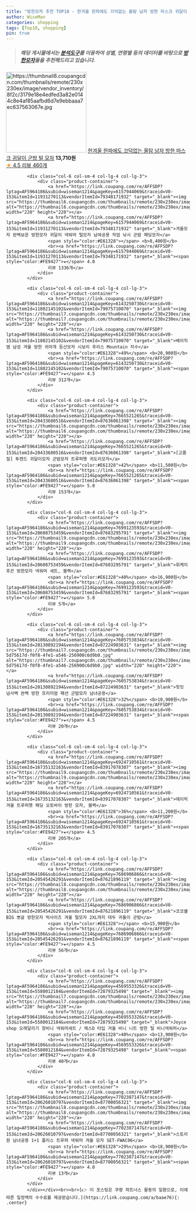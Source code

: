 ```yaml
---
title: "방한모자 추천 TOP10 - 한겨울 한파에도 끄덕없는 올탐 남자 방한 마스크 귀달이 군밤 털 모자"
author: WiseMan
categories: shopping
tags: [Top10, shopping]
pin: true
---
```


> ##### 해당 게시물에서는 [**분석도구**](https://itemscout.io/)를 이용하여 **성별**, **연령별** 등의 데이터를 바탕으로 [**방한모자**](https://link.coupang.com/a/baae76)들을 추천해드리고 있습니다.
<div class="container"><div class="row">
            <div class="col-6 col-sm-4 col-lg-4 col-lg-3">
                <div class="product-container">
                    <a href="https://link.coupang.com/re/AFFSDP?lptag=AF5964186&subid=wiseman1214&pageKey=7563433557&traceid=V0-153&itemId=19931201050&vendorItemId=87030738285" target="_blank"><img src="https://thumbnail8.coupangcdn.com/thumbnails/remote/230x230ex/image/vendor_inventory/8f2c/3179e18e4edfed3a82e0144c8e4af85aafbd6d7e9ebbaaa7ec637563067e.jpg" alt="https://thumbnail8.coupangcdn.com/thumbnails/remote/230x230ex/image/vendor_inventory/8f2c/3179e18e4edfed3a82e0144c8e4af85aafbd6d7e9ebbaaa7ec637563067e.jpg" width="220" height="220"></a>
                    <a href="https://link.coupang.com/re/AFFSDP?lptag=AF5964186&subid=wiseman1214&pageKey=7563433557&traceid=V0-153&itemId=19931201050&vendorItemId=87030738285" target="_blank">한겨울 한파에도 끄덕없는 올탐 남자 방한 마스크 귀달이 군밤 털 모자</a>
                    <span style="color:#E61328"></span> <b>13,710원</b>
                    <br><a href="https://link.coupang.com/re/AFFSDP?lptag=AF5964186&subid=wiseman1214&pageKey=7563433557&traceid=V0-153&itemId=19931201050&vendorItemId=87030738285" target="_blank"><span style="color:#FE9427">★</span> 4.5
                    리뷰 460개</a>
                </div>
            </div>
            
            <div class="col-6 col-sm-4 col-lg-4 col-lg-3">
                <div class="product-container">
                    <a href="https://link.coupang.com/re/AFFSDP?lptag=AF5964186&subid=wiseman1214&pageKey=6157944069&traceid=V0-153&itemId=11931270113&vendorItemId=79348171932" target="_blank"><img src="https://thumbnail6.coupangcdn.com/thumbnails/remote/230x230ex/image/vendor_inventory/3413/9a5c07608e367e1755e02f8c0faaaedf445a614b987307a6c60fe0e1f57d.jpg" alt="https://thumbnail6.coupangcdn.com/thumbnails/remote/230x230ex/image/vendor_inventory/3413/9a5c07608e367e1755e02f8c0faaaedf445a614b987307a6c60fe0e1f57d.jpg" width="220" height="220"></a>
                    <a href="https://link.coupang.com/re/AFFSDP?lptag=AF5964186&subid=wiseman1214&pageKey=6157944069&traceid=V0-153&itemId=11931270113&vendorItemId=79348171932" target="_blank">겨울모자 완벽보온 방한모자 귀달이 넥워머 털모자 남여공용 작업 낚시 군밤 패딩모자</a>
                    <span style="color:#E61328"></span> <b>8,400원</b>
                    <br><a href="https://link.coupang.com/re/AFFSDP?lptag=AF5964186&subid=wiseman1214&pageKey=6157944069&traceid=V0-153&itemId=11931270113&vendorItemId=79348171932" target="_blank"><span style="color:#FE9427">★</span> 4.0
                    리뷰 1336개</a>
                </div>
            </div>
            
            <div class="col-6 col-sm-4 col-lg-4 col-lg-3">
                <div class="product-container">
                    <a href="https://link.coupang.com/re/AFFSDP?lptag=AF5964186&subid=wiseman1214&pageKey=6143250730&traceid=V0-153&itemId=11802145102&vendorItemId=79075710070" target="_blank"><img src="https://thumbnail7.coupangcdn.com/thumbnails/remote/230x230ex/image/vendor_inventory/b5b2/31b38fa91602a3b2b4481941c6354223e7f110f82ea38eb34cb0305edb74.jpg" alt="https://thumbnail7.coupangcdn.com/thumbnails/remote/230x230ex/image/vendor_inventory/b5b2/31b38fa91602a3b2b4481941c6354223e7f110f82ea38eb34cb0305edb74.jpg" width="220" height="220"></a>
                    <a href="https://link.coupang.com/re/AFFSDP?lptag=AF5964186&subid=wiseman1214&pageKey=6143250730&traceid=V0-153&itemId=11802145102&vendorItemId=79075710070" target="_blank">베이직엠 남성 겨울 방한 귀마개 등산모자 시보리 후리스 Mountain 자수</a>
                    <span style="color:#E61328">49%</span> <b>20,900원</b>
                    <br><a href="https://link.coupang.com/re/AFFSDP?lptag=AF5964186&subid=wiseman1214&pageKey=6143250730&traceid=V0-153&itemId=11802145102&vendorItemId=79075710070" target="_blank"><span style="color:#FE9427">★</span> 4.5
                    리뷰 312개</a>
                </div>
            </div>
            
            <div class="col-6 col-sm-4 col-lg-4 col-lg-3">
                <div class="product-container">
                    <a href="https://link.coupang.com/re/AFFSDP?lptag=AF5964186&subid=wiseman1214&pageKey=7665521265&traceid=V0-153&itemId=20433680516&vendorItemId=87636061398" target="_blank"><img src="https://thumbnail6.coupangcdn.com/thumbnails/remote/230x230ex/image/vendor_inventory/88ad/0b9cbc3f537dcd22a2bbbcc39788fdbcbdb7bf21c812af0681684e9112d4.jpg" alt="https://thumbnail6.coupangcdn.com/thumbnails/remote/230x230ex/image/vendor_inventory/88ad/0b9cbc3f537dcd22a2bbbcc39788fdbcbdb7bf21c812af0681684e9112d4.jpg" width="220" height="220"></a>
                    <a href="https://link.coupang.com/re/AFFSDP?lptag=AF5964186&subid=wiseman1214&pageKey=7665521265&traceid=V0-153&itemId=20433680516&vendorItemId=87636061398" target="_blank">[고품질] 투켄드 귀달이모자 군밤모자 트루퍼햇 귀도리모자</a>
                    <span style="color:#E61328">42%</span> <b>11,500원</b>
                    <br><a href="https://link.coupang.com/re/AFFSDP?lptag=AF5964186&subid=wiseman1214&pageKey=7665521265&traceid=V0-153&itemId=20433680516&vendorItemId=87636061398" target="_blank"><span style="color:#FE9427">★</span> 5.0
                    리뷰 153개</a>
                </div>
            </div>
            
            <div class="col-6 col-sm-4 col-lg-4 col-lg-3">
                <div class="product-container">
                    <a href="https://link.coupang.com/re/AFFSDP?lptag=AF5964186&subid=wiseman1214&pageKey=7699123593&traceid=V0-153&itemId=20608753459&vendorItemId=87683295791" target="_blank"><img src="https://thumbnail9.coupangcdn.com/thumbnails/remote/230x230ex/image/vendor_inventory/ceac/a2fb3267cac59c61894f299bebfb7c129e3b32eb3c31c0062fc853abc2eb.jpg" alt="https://thumbnail9.coupangcdn.com/thumbnails/remote/230x230ex/image/vendor_inventory/ceac/a2fb3267cac59c61894f299bebfb7c129e3b32eb3c31c0062fc853abc2eb.jpg" width="220" height="220"></a>
                    <a href="https://link.coupang.com/re/AFFSDP?lptag=AF5964186&subid=wiseman1214&pageKey=7699123593&traceid=V0-153&itemId=20608753459&vendorItemId=87683295791" target="_blank">휘케이 후끈 방한모자 넥워머 세트, 블랙</a>
                    <span style="color:#E61328">40%</span> <b>16,900원</b>
                    <br><a href="https://link.coupang.com/re/AFFSDP?lptag=AF5964186&subid=wiseman1214&pageKey=7699123593&traceid=V0-153&itemId=20608753459&vendorItemId=87683295791" target="_blank"><span style="color:#FE9427">★</span> 5.0
                    리뷰 5개</a>
                </div>
            </div>
            
            <div class="col-6 col-sm-4 col-lg-4 col-lg-3">
                <div class="product-container">
                    <a href="https://link.coupang.com/re/AFFSDP?lptag=AF5964186&subid=wiseman1214&pageKey=7605753834&traceid=V0-153&itemId=20130892194&vendorItemId=87224903631" target="_blank"><img src="https://thumbnail7.coupangcdn.com/thumbnails/remote/230x230ex/image/retail/images/2711475377534972-5d75617d-f0f8-4fe1-a546-256900c6d9b0.jpg" alt="https://thumbnail7.coupangcdn.com/thumbnails/remote/230x230ex/image/retail/images/2711475377534972-5d75617d-f0f8-4fe1-a546-256900c6d9b0.jpg" width="220" height="220"></a>
                    <a href="https://link.coupang.com/re/AFFSDP?lptag=AF5964186&subid=wiseman1214&pageKey=7605753834&traceid=V0-153&itemId=20130892194&vendorItemId=87224903631" target="_blank">힛잇 넘사벽 완벽 방한 프리미엄 패션 군밤모자 남녀공용</a>
                    <span style="color:#E61328">32%</span> <b>10,900원</b>
                    <br><a href="https://link.coupang.com/re/AFFSDP?lptag=AF5964186&subid=wiseman1214&pageKey=7605753834&traceid=V0-153&itemId=20130892194&vendorItemId=87224903631" target="_blank"><span style="color:#FE9427">★</span> 4.5
                    리뷰 20개</a>
                </div>
            </div>
            
            <div class="col-6 col-sm-4 col-lg-4 col-lg-3">
                <div class="product-container">
                    <a href="https://link.coupang.com/re/AFFSDP?lptag=AF5964186&subid=wiseman1214&pageKey=6924710561&traceid=V0-153&itemId=16735132163&vendorItemId=83917078307" target="_blank"><img src="https://thumbnail9.coupangcdn.com/thumbnails/remote/230x230ex/image/rs_quotation_api/yqpbqokq/81f5db3669ea418a9c69b84b0f9cad67.jpg" alt="https://thumbnail9.coupangcdn.com/thumbnails/remote/230x230ex/image/rs_quotation_api/yqpbqokq/81f5db3669ea418a9c69b84b0f9cad67.jpg" width="220" height="220"></a>
                    <a href="https://link.coupang.com/re/AFFSDP?lptag=AF5964186&subid=wiseman1214&pageKey=6924710561&traceid=V0-153&itemId=16735132163&vendorItemId=83917078307" target="_blank">에이빅 겨울 트루퍼햇 패딩 오토바이 방한 모자, 블랙</a>
                    <span style="color:#E61328">36%</span> <b>11,200원</b>
                    <br><a href="https://link.coupang.com/re/AFFSDP?lptag=AF5964186&subid=wiseman1214&pageKey=6924710561&traceid=V0-153&itemId=16735132163&vendorItemId=83917078307" target="_blank"><span style="color:#FE9427">★</span> 4.5
                    리뷰 205개</a>
                </div>
            </div>
            
            <div class="col-6 col-sm-4 col-lg-4 col-lg-3">
                <div class="product-container">
                    <a href="https://link.coupang.com/re/AFFSDP?lptag=AF5964186&subid=wiseman1214&pageKey=7686906866&traceid=V0-153&itemId=20545426291&vendorItemId=87621896119" target="_blank"><img src="https://thumbnail8.coupangcdn.com/thumbnails/remote/230x230ex/image/vendor_inventory/bb6d/fe8b101fbeec3cb3a2c5869f7972c1b1511ac763ae6585775b2d39677c82.jpg" alt="https://thumbnail8.coupangcdn.com/thumbnails/remote/230x230ex/image/vendor_inventory/bb6d/fe8b101fbeec3cb3a2c5869f7972c1b1511ac763ae6585775b2d39677c82.jpg" width="220" height="220"></a>
                    <a href="https://link.coupang.com/re/AFFSDP?lptag=AF5964186&subid=wiseman1214&pageKey=7686906866&traceid=V0-153&itemId=20545426291&vendorItemId=87621896119" target="_blank">코코쉘 BIG 뽀글 방한모자 빅사이즈 겨울 털모자 2XL까지 대두 귀돌이 군밤</a>
                    <span style="color:#E61328"></span> <b>15,900원</b>
                    <br><a href="https://link.coupang.com/re/AFFSDP?lptag=AF5964186&subid=wiseman1214&pageKey=7686906866&traceid=V0-153&itemId=20545426291&vendorItemId=87621896119" target="_blank"><span style="color:#FE9427">★</span> 4.5
                    리뷰 56개</a>
                </div>
            </div>
            
            <div class="col-6 col-sm-4 col-lg-4 col-lg-3">
                <div class="product-container">
                    <a href="https://link.coupang.com/re/AFFSDP?lptag=AF5964186&subid=wiseman1214&pageKey=4569553326&traceid=V0-153&itemId=5580012184&vendorItemId=72879325498" target="_blank"><img src="https://thumbnail7.coupangcdn.com/thumbnails/remote/230x230ex/image/vendor_inventory/7475/ca7179b2645ff8efd01d7564e9bc14e4d1402fd24e4e0dc80ce1191dae32.jpg" alt="https://thumbnail7.coupangcdn.com/thumbnails/remote/230x230ex/image/vendor_inventory/7475/ca7179b2645ff8efd01d7564e9bc14e4d1402fd24e4e0dc80ce1191dae32.jpg" width="220" height="220"></a>
                    <a href="https://link.coupang.com/re/AFFSDP?lptag=AF5964186&subid=wiseman1214&pageKey=4569553326&traceid=V0-153&itemId=5580012184&vendorItemId=72879325498" target="_blank">Joyce shop 오래달리기 창비니 넥워머세트 / 체스D 타입 겨울 비니 니트 방한 털 비니넥워머</a>
                    <span style="color:#E61328">40%</span> <b>13,900원</b>
                    <br><a href="https://link.coupang.com/re/AFFSDP?lptag=AF5964186&subid=wiseman1214&pageKey=4569553326&traceid=V0-153&itemId=5580012184&vendorItemId=72879325498" target="_blank"><span style="color:#FE9427">★</span> 4.0
                    리뷰 40개</a>
                </div>
            </div>
            
            <div class="col-6 col-sm-4 col-lg-4 col-lg-3">
                <div class="product-container">
                    <a href="https://link.coupang.com/re/AFFSDP?lptag=AF5964186&subid=wiseman1214&pageKey=7702387147&traceid=V0-153&itemId=20626010797&vendorItemId=87700056321" target="_blank"><img src="https://thumbnail8.coupangcdn.com/thumbnails/remote/230x230ex/image/vendor_inventory/50cf/96bd0a75f6549197cb0d2873e9906cedc6423e09994ed8d3324a71cf53a0.jpg" alt="https://thumbnail8.coupangcdn.com/thumbnails/remote/230x230ex/image/vendor_inventory/50cf/96bd0a75f6549197cb0d2873e9906cedc6423e09994ed8d3324a71cf53a0.jpg" width="220" height="220"></a>
                    <a href="https://link.coupang.com/re/AFFSDP?lptag=AF5964186&subid=wiseman1214&pageKey=7702387147&traceid=V0-153&itemId=20626010797&vendorItemId=87700056321" target="_blank">스토리원 남녀공용 1+1 플리스 트루퍼 넥워머 겨울 모자 SET-FWAC06</a>
                    <span style="color:#E61328">29%</span> <b>18,900원</b>
                    <br><a href="https://link.coupang.com/re/AFFSDP?lptag=AF5964186&subid=wiseman1214&pageKey=7702387147&traceid=V0-153&itemId=20626010797&vendorItemId=87700056321" target="_blank"><span style="color:#FE9427">★</span> 4.0
                    리뷰 13개</a>
                </div>
            </div>
            </div></div><br><br>[👉 이 포스팅은 쿠팡 파트너스 활동의 일환으로, 이에 따른 일정액의 수수료를 제공받습니다.](https://link.coupang.com/a/baae76){: .center}